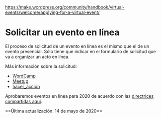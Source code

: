 https://make.wordpress.org/community/handbook/virtual-events/welcome/applying-for-a-virtual-event/

# Solicitar un evento en línea

El proceso de solicitud de un evento en línea es el mismo que el de un evento presencial. Sólo tiene que indicar en el formulario de solicitud que va a organizar un acto en línea.

Más información sobre la solicitud:

- [WordCamp](https://make.wordpress.org/community/handbook/wordcamp-organizer/become-an-organizer/application-process/)
- [Meetup](https://make.wordpress.org/community/handbook/meetup-organizer/getting-started/interest-form/)
- [hacer_acción](https://make.wordpress.org/community/handbook/meetup-organizer/event-formats/do_action-charity-hackathon/do_action-event-application/)

Aprobaremos eventos en línea para 2020 de acuerdo con las [directrices compartidas aquí](https://make.wordpress.org/community/handbook/virtual-events/welcome/new-guidelines-for-virtual-events-in-2020/).

==Última actualización: 14 de mayo de 2020==